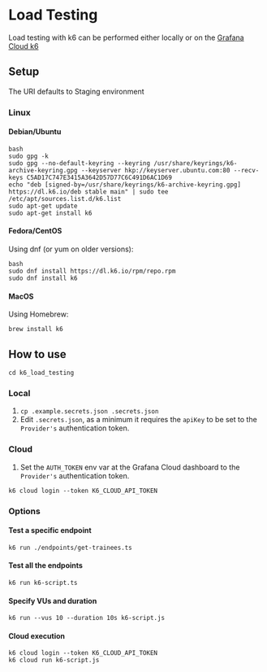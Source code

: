 # Load Testing

Load testing with k6 can be performed either locally or on the [Grafana Cloud k6](https://grafana.com/products/cloud/k6/)

## Setup

The URI defaults to Staging environment

### Linux
#### Debian/Ubuntu

```
bash
sudo gpg -k
sudo gpg --no-default-keyring --keyring /usr/share/keyrings/k6-archive-keyring.gpg --keyserver hkp://keyserver.ubuntu.com:80 --recv-keys C5AD17C747E3415A3642D57D77C6C491D6AC1D69
echo "deb [signed-by=/usr/share/keyrings/k6-archive-keyring.gpg] https://dl.k6.io/deb stable main" | sudo tee /etc/apt/sources.list.d/k6.list
sudo apt-get update
sudo apt-get install k6
```

#### Fedora/CentOS

Using dnf (or yum on older versions):

```
bash
sudo dnf install https://dl.k6.io/rpm/repo.rpm
sudo dnf install k6
```

#### MacOS

Using Homebrew:

```
brew install k6
```

## How to use

`cd k6_load_testing`


### Local

1. `cp .example.secrets.json .secrets.json`
2. Edit `.secrets.json`, as a minimum it requires the `apiKey` to be set to the `Provider's` authentication token.

### Cloud

1. Set the `AUTH_TOKEN` env var at the Grafana Cloud dashboard to the `Provider's` authentication token.

```
k6 cloud login --token K6_CLOUD_API_TOKEN
```

### Options

#### Test a specific endpoint

```
k6 run ./endpoints/get-trainees.ts
```

#### Test all the endpoints

```
k6 run k6-script.ts
```

#### Specify VUs and duration

```
k6 run --vus 10 --duration 10s k6-script.js
```

#### Cloud execution

```
k6 cloud login --token K6_CLOUD_API_TOKEN
k6 cloud run k6-script.js
```
